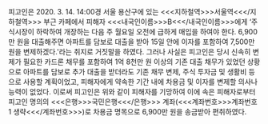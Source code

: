 피고인은 2020. 3. 14. 14:00경 서울 용산구에 있는 <<<지하철역>>>서울역<<</지하철역>>> 부근 카페에서 피해자 <<<내국인이름>>>B<<</내국인이름>>>에게 ‘주식시장이 하락하여 개장하는 다음 주 월요일 오전에 급하게 매입을 하여야 한다. 6,900만 원을 대출해주면 아파트를 담보로 대출을 받아 15일 안에 이자를 포함하여 7,500만 원을 변제하겠다.'라는 취지로 거짓말을 하였다.
그러나 사실은 피고인은 당시 신속히 변제가 필요한 카드론 채무를 포함하여 1억 8천만 원 이상의 기존 대출 채무가 있었던 상황으로 아파트를 담보로 추가 대출을 받더라도 기존 채무 변제, 주식 투자금 및 생활비 등으로 사용할 계획이었고, 피해자에게 약속한 기간 내에 차용금 및 이자를 변제할 의사나 능력이 없었다.
이로써 피고인은 위와 같이 피해자를 기망하여 이에 속은 피해자로부터 피고인 명의의 <<<은행>>>국민은행<<</은행>>> 계좌(<<<계좌번호>>>계좌번호 1 생략<<</계좌번호>>>)로 차용금 명목으로 6,900만 원을 송금받아 편취하였다.